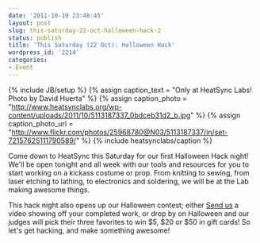 ```yaml
---
date: '2011-10-19 23:48:45'
layout: post
slug: this-saturday-22-oct-halloween-hack-2
status: publish
title: 'This Saturday (22 Oct): Halloween Hack'
wordpress_id: '2214'
categories:
- Event
---
```


{% include JB/setup %}
{% assign caption_text = "Only at HeatSync Labs! Photo by David Huerta" %}
{% assign caption_photo = "http://www.heatsynclabs.org/wp-content/uploads/2011/10/5113187337_0bdceb31d2_b.jpg" %}
{% assign caption_photo_url = "http://www.flickr.com/photos/25968780@N03/5113187337/in/set-72157625111790589/" %}
{% include heatsynclabs/caption %}

Come down to HeatSync this Saturday for our first Halloween Hack night! We'll be open tonight and all week with our tools and resources for you to start working on a kickass costume or prop. From knitting to sewing, from laser etching to lathing, to electronics and soldering, we will be at the Lab making awesome things.

This hack night also opens up our Halloween contest; either [Send us](http://www.youtube.com/user/heatsynclabs) a video showing off your completed work, or drop by on Halloween and our judges will pick their three favorites to win $5, $20 or $50 in gift cards! So let's get hacking, and make something awesome!
